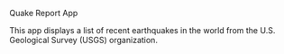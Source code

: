 Quake Report App

This app displays a list of recent earthquakes in the world from the U.S. Geological Survey (USGS) organization.
